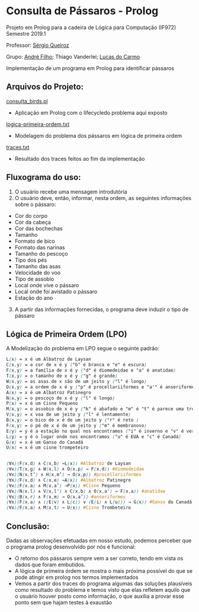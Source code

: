 # Consulta de Pássaros - Prolog

Projeto em Prolog para a cadeira de Lógica para Computação (IF972)
Semestre 2019.1

Professor: [Sérgio Queiroz](https://sites.google.com/a/cin.ufpe.br/srmq/home)

Grupo: [André Filho](https://github.com/mrdedede); Thiago Vanderlei; [Lucas do Carmo](https://github.com/Lucasdcb)

Implementação de um programa em Prolog para identificar pássaros

## Arquivos do Projeto:
[consulta_birds.pl](https://github.com/mrdedede/Projeto-Logica-2019.1/blob/master/consulta_birds.pl)
* Aplicação em Prolog com o lifecycledo problema aqui exposto

[logica-primeira-ordem.txt](https://github.com/mrdedede/Projeto-Logica-2019.1/blob/master/logica-primeira-ordem.txt)
* Modelagem do problema dos pássaros em lógica de primeira ordem

[traces.txt](https://github.com/mrdedede/Projeto-Logica-2019.1/blob/master/traces.txt)
* Resultado dos traces feitos ao fim da implementação

## Fluxograma do uso:
1. O usuário recebe uma mensagem introdutória
2. O usuário deve, então, informar, nesta ordem, as seguintes informações sobre o pássaro:
  * Cor do corpo
  * Cor da cabeça
  * Cor das bochechas
  * Tamanho
  * Formato de bico
  * Formato das narinas
  * Tamanho do pescoço
  * Tipo dos pés
  * Tamanho das asas
  * Velocidade do voo
  * Tipo de assobio
  * Local onde vive o pássaro
  * Local onde foi avistado o pássaro
  * Estação do ano
3. A partir das informações fornecidas, o programa deve induzir o tipo de pássaro

## Lógica de Primeira Ordem (LPO)
A Modelização do problema em LPO segue o seguinte padrão:

```scss
L(x) = x é um Albatroz de Laysan
C(x,y) = a cor de x é y ("b" é branca e "e" é escura)
F(x,y) = a família de x é y ("d" é diomedeidae e "a" é anatidae)
T(x,y) = o tamanho de x é y ("g" é grande)
W(x,y) = as asas de x são de um jeito y ("l" é longo)
O(x,y) = a ordem de x é y ("p" é procellariiformes e "a'" é anseriformes)
A(x) = x é um Albatroz Patinegro
N(x,y) = o pescoço de x é y ("l" é longo)
P(x) = x é um Cisne Pequeno
M(x,y) = o assobio de x é y ("k" é abafado e "m" é "t" é parece uma trompeta)
V(x,y) = x voa de um jeito y ("l" é lentamente)
B(x,y) = o bico de x é de um jeito y ("r" é reto )
F(x,y) = o pé de x é de um jeito y ("m" é membranoso)
E(y) = y é a estação no qual nos encontramos ("i" é inverno e "v" é verão)
L(y) = y é o lugar onde nos encontramos ("u" é EUA e "c" é Canadá)
G(x) = x é um Ganso do Canadá
U(x) = x é um cisne trompeteiro


(∀x)(F(x,d) ∧ C(x,b) →L(x)) #Albatroz de Laysan
(∀x)(T(x,g) ∧ W(x,l) ∧ O(x,p) → F(x,d)) #diomedeidae
(∀x)(N(x,t’) ∧ H(x,m’) → O(x,p)) #procellariiformes
(∀x)(F(x,d) ∧ C(x,e) →A(x)) #Albatroz Patinegro
(∀x)(F(x,a) ∧ M(x,a’) →P(x)) #Cisne Pequeno
(∀x)(N(x,l) ∧ V(x,l') ∧ C(x,b) ∧ O(x,a') → F(x,a)) #anatidae
(∀x)(B(x,r) ∧ F(x,m) → O(x,a’)) #anseriformes
(∀x)(F(x,a) ∧ ((E(v) ∧ L(c)) ∨ (E(i) ∧ L(u))) → G(x)) #Ganso do Canadá
(∀x)(F(x,a) ∧ M(x,t) → U(x)) #Cisne Trombeteiro
```

## Conclusão:

Dadas as observações efetuadas em nosso estudo, podemos perceber que o programa prolog desenvolvido por nós é funcional:
- O retorno dos pássaros sempre vem a ser correto, tendo em vista os dados que foram embutidos.
- A lógica de primeira órdem se mostra o mais próxima possível do que se pode atingir em prolog nos termos implementados
- Vemos a partir dos traces do programa algumas das soluções plausíveis como resultado do problema e temos visto que elas refletem aquilo que o usuário houver posto como informação, o que auxilia a provar esse ponto sem que hajam testes à exaustão
